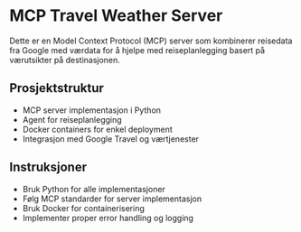# MCP Travel Weather Server

Dette er en Model Context Protocol (MCP) server som kombinerer reisedata fra Google med værdata for å hjelpe med reiseplanlegging basert på værutsikter på destinasjonen.

## Prosjektstruktur
- MCP server implementasjon i Python
- Agent for reiseplanlegging 
- Docker containers for enkel deployment
- Integrasjon med Google Travel og værtjenester

## Instruksjoner
- Bruk Python for alle implementasjoner
- Følg MCP standarder for server implementasjon
- Bruk Docker for containerisering
- Implementer proper error handling og logging
